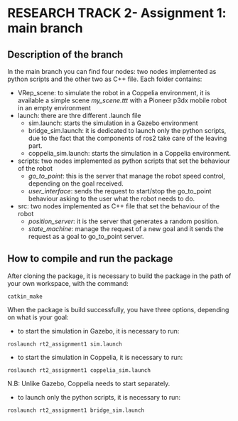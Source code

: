 # RESEARCH TRACK 2- Assignment 1: main branch
## Description of the branch

In the main branch you can find four nodes: two nodes implemented as python scripts and the other two as C++ file. Each folder contains:
- VRep_scene: to simulate the robot in a Coppelia environment, it is available a simple scene *my_scene.ttt* with a Pioneer p3dx mobile robot in an empty environment
- launch: there are thre different .launch file
   - sim.launch: starts the simulation in a Gazebo environment
   - bridge_sim.launch: it is dedicated to launch only the python scripts, due to the fact that the components of ros2 take care of the leaving part.
   - coppelia_sim.launch: starts the simulation in a Coppelia environment.
- scripts: two nodes implemented as python scripts that set the behaviour of the robot
   - *go_to_point*: this is the server that manage the robot speed control, depending on the goal received.
   - *user_interface*: sends the request to start/stop the go_to_point behaviour asking to the user what the robot needs to do.
- src: two nodes implemented as C++ file that set the behaviour of the robot
   - *position_server*: it is the server that generates a random position.
   - *state_machine*: manage the request of a new goal and it sends the request as a goal to go_to_point server.

## How to compile and run the package
After cloning the package, it is necessary to build the package in the path of your own workspace, with the command:

```
catkin_make
```
When the package is build successfully, you have three options, depending on what is your goal:
- to start the simulation in Gazebo, it is necessary to run:
```
roslaunch rt2_assignment1 sim.launch
```
- to start the simulation in Coppelia, it is necessary to run:
```
roslaunch rt2_assignment1 coppelia_sim.launch
```
 N.B: Unlike Gazebo, Coppelia needs to start separately.
- to launch only the python scripts, it is necessary to run:
```
roslaunch rt2_assignment1 bridge_sim.launch
```
